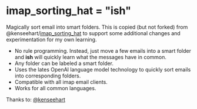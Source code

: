 # imap_sorting_hat = "ish"

Magically sort email into smart folders. This is copied (but not forked) from @kenseehart/[imap_sorting_hat](https://github.com/kenseehart/imap_sorting_hat) to support some additional changes and experimentation for my own learning.

- No rule programming. Instead, just move a few emails into a smart folder and **ish** will quickly learn what the messages have in common.
- Any folder can be labeled a smart folder.
- Uses the lates OpenAI language model technology to quickly sort emails into corresponding folders.
- Compatible with all imap email clients.
- Works for all common languages.

Thanks to: [@kenseehart](https://github.com/kenseehart)
